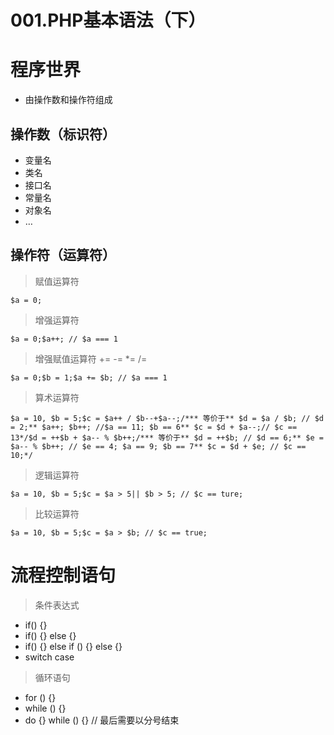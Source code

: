 # 001.PHP基本语法（下）

# 程序世界

- 由操作数和操作符组成

## 操作数（标识符）

- 变量名
- 类名
- 接口名
- 常量名
- 对象名
- …

## 操作符（运算符）

> 赋值运算符

```
$a = 0;
```

> 增强运算符

```
$a = 0;$a++; // $a === 1
```

> 增强赋值运算符 += -= *= /=

```
$a = 0;$b = 1;$a += $b; // $a === 1
```

> 算术运算符

```
$a = 10, $b = 5;$c = $a++ / $b--+$a--;/*** 等价于** $d = $a / $b; // $d = 2;** $a++; $b++; //$a == 11; $b == 6** $c = $d + $a--;// $c == 13*/$d = ++$b + $a-- % $b++;/*** 等价于** $d = ++$b; // $d == 6;** $e = $a-- % $b++; // $e == 4; $a == 9; $b == 7** $c = $d + $e; // $c == 10;*/
```

> 逻辑运算符

```
$a = 10, $b = 5;$c = $a > 5|| $b > 5; // $c == ture;
```

> 比较运算符

```
$a = 10, $b = 5;$c = $a > $b; // $c == true;
```

# 流程控制语句

> 条件表达式

- if() {}
- if() {} else {}
- if() {} else if () {} else {}
- switch case

> 循环语句

- for () {}
- while () {}
- do {} while () {} // 最后需要以分号结束